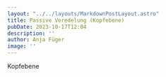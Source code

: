 ```yaml
---
layout: "../../layouts/MarkdownPostLayout.astro"
title: Passive Veredelung (Kopfebene) 
pubDate: 2023-10-17T12:04
description: ''
author: Anja Füger
image: ''
---
```


Kopfebene